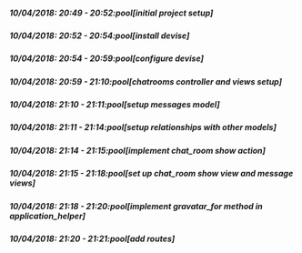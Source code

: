 
##### 10/04/2018: 20:49 - 20:52:pool[initial project setup]

##### 10/04/2018: 20:52 - 20:54:pool[install devise]

##### 10/04/2018: 20:54 - 20:59:pool[configure devise]

##### 10/04/2018: 20:59 - 21:10:pool[chatrooms controller and views setup]

##### 10/04/2018: 21:10 - 21:11:pool[setup messages model]

##### 10/04/2018: 21:11 - 21:14:pool[setup relationships with other models]

##### 10/04/2018: 21:14 - 21:15:pool[implement chat_room show action]

##### 10/04/2018: 21:15 - 21:18:pool[set up chat_room show view and message views]

##### 10/04/2018: 21:18 - 21:20:pool[implement gravatar_for method in application_helper]

##### 10/04/2018: 21:20 - 21:21:pool[add routes]
